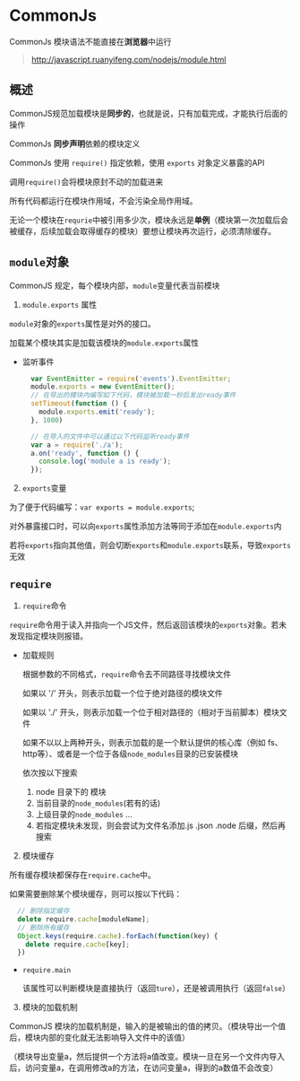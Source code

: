 # CommonJs

CommonJs 模块语法不能直接在**浏览器**中运行

> http://javascript.ruanyifeng.com/nodejs/module.html

## 概述

CommonJS规范加载模块是**同步的**，也就是说，只有加载完成，才能执行后面的操作

CommonJs **同步声明**依赖的模块定义

CommonJs 使用 `require()` 指定依赖，使用 `exports` 对象定义暴露的API

调用`require()`会将模块原封不动的加载进来

所有代码都运行在模块作用域，不会污染全局作用域。

无论一个模块在`requrie`中被引用多少次，模块永远是**单例**（模块第一次加载后会被缓存，后续加载会取得缓存的模块）要想让模块再次运行，必须清除缓存。

## `module`对象

CommonJS 规定，每个模块内部，`module`变量代表当前模块

1. `module.exports` 属性

  `module`对象的`exports`属性是对外的接口。

  加载某个模块其实是加载该模块的`module.exports`属性

- 监听事件

  ```js
    var EventEmitter = require('events').EventEmitter;
    module.exports = new EventEmitter();
    // 在导出的模块内编写如下代码，模块被加载一秒后发出ready事件
    setTimeout(function () {
      module.exports.emit('ready');
    }, 1000)

    // 在导入的文件中可以通过以下代码监听ready事件
    var a = require('./a');
    a.on('ready', function () {
      console.log('module a is ready');
    });
  ```

2. `exports`变量

  为了便于代码编写：`var exports = module.exports`;

  对外暴露接口时，可以向`exports`属性添加方法等同于添加在`module.exports`内

  若将`exports`指向其他值，则会切断`exports`和`module.exports`联系，导致`exports`无效

## `require`

1. `require`命令

  `require`命令用于读入并指向一个JS文件，然后返回该模块的`exports`对象。若未发现指定模块则报错。

  - 加载规则

    根据参数的不同格式，`require`命令去不同路径寻找模块文件

    如果以 '/' 开头，则表示加载一个位于绝对路径的模块文件

    如果以 './' 开头，则表示加载一个位于相对路径的（相对于当前脚本）模块文件

    如果不以以上两种开头，则表示加载的是一个默认提供的核心库（例如 fs、http等）、或者是一个位于各级`node_modules`目录的已安装模块

      依次按以下搜索

      1. node 目录下的 模块
      2. 当前目录的`node_modules`(若有的话)
      3. 上级目录的`node_modules`
      ...
      4. 若指定模块未发现，则会尝试为文件名添加.js .json .node 后缀，然后再搜索

2. 模块缓存

所有缓存模块都保存在`require.cache`中。

如果需要删除某个模块缓存，则可以按以下代码：

  ```js
    // 删除指定缓存
    delete require.cache[moduleName];
    // 删除所有缓存
    Object.keys(require.cache).forEach(function(key) {
      delete require.cache[key];
    })
  ```

- `require.main`

  该属性可以判断模块是直接执行（返回`ture`），还是被调用执行（返回`false`）

3. 模块的加载机制

CommonJS 模块的加载机制是，输入的是被输出的值的拷贝。（模块导出一个值后，模块内部的变化就无法影响导入文件中的该值）

（模块导出变量a，然后提供一个方法将a值改变。模块一旦在另一个文件内导入后，访问变量a，在调用修改a的方法，在访问变量a，得到的a数值不会改变）


